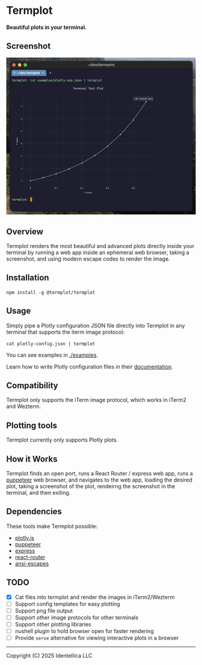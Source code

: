 # Termplot

**Beautiful plots in your terminal.**

## Screenshot

<img src="raw-images/screenshot.png" width="600" alt="termplot demo">

## Overview

Termplot renders the most beautiful and advanced plots directly inside your
terminal by running a web app inside an ephemeral web browser, taking a
screenshot, and using modern escape codes to render the image.

## Installation

```nushell
npm install -g @termplot/termplot
```

## Usage

Simply pipe a Plotly configuration JSON file directly into Termplot in any
terminal that supports the iterm image protocol:

```nushell
cat plotly-config.json | termplot
```

You can see examples in [./examples](./examples).

Learn how to write Plotly configuration files in their
[documentation](https://plotly.com/javascript/).

## Compatibility

Termplot only supports the iTerm image protocol, which works in iTerm2 and
Wezterm.

## Plotting tools

Termplot currently only supports Plotly plots.

## How it Works

Termplot finds an open port, runs a React Router / express web app, runs a
[puppeteer](https://github.com/puppeteer/puppeteer) web browser, and navigates
to the web app, loading the desired plot, taking a screenshot of the plot,
rendeirng the screenshot in the terminal, and then exiting.

## Dependencies

These tools make Termplot possible:

- [plotly.js](https://github.com/plotly/plotly.js)
- [puppeteer](https://github.com/puppeteer/puppeteer)
- [express](https://github.com/expressjs/express)
- [react-router](https://github.com/remix-run/react-router)
- [ansi-escapes](https://github.com/sindresorhus/ansi-escapes)

## TODO

- [x] Cat files into termplot and render the images in iTerm2/Wezterm
- [ ] Support config templates for easy plotting
- [ ] Support png file output
- [ ] Support other image protocols for other terminals
- [ ] Support other plotting libraries
- [ ] nushell plugin to hold browser open for faster rendering
- [ ] Provide `serve` alternative for viewing interactive plots in a browser

---

Copyright (C) 2025 Identellica LLC

